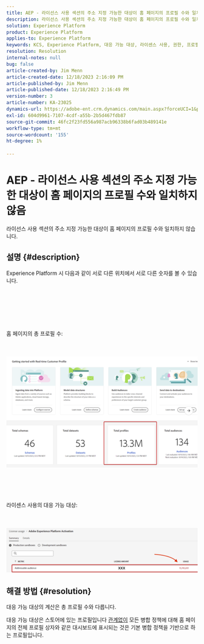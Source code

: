 ```yaml
---
title: AEP - 라이선스 사용 섹션의 주소 지정 가능한 대상이 홈 페이지의 프로필 수와 일치하지 않음
description: 라이선스 사용 섹션의 주소 지정 가능한 대상이 홈 페이지의 프로필 수와 일치하지 않는 이유입니다
solution: Experience Platform
product: Experience Platform
applies-to: Experience Platform
keywords: KCS, Experience Platform, 대응 가능 대상, 라이센스 사용, 권한, 프로필 수
resolution: Resolution
internal-notes: null
bug: false
article-created-by: Jim Menn
article-created-date: 12/18/2023 2:16:09 PM
article-published-by: Jim Menn
article-published-date: 12/18/2023 2:16:49 PM
version-number: 3
article-number: KA-23025
dynamics-url: https://adobe-ent.crm.dynamics.com/main.aspx?forceUCI=1&pagetype=entityrecord&etn=knowledgearticle&id=14baa5f8-af9d-ee11-be37-6045bd006268
exl-id: 604d9961-7107-4cdf-a55b-2b5d467fdb87
source-git-commit: 46fc2f23fd556a987acb96338b6fad03b489141e
workflow-type: tm+mt
source-wordcount: '155'
ht-degree: 1%

---
```


# AEP - 라이선스 사용 섹션의 주소 지정 가능한 대상이 홈 페이지의 프로필 수와 일치하지 않음


라이선스 사용 섹션의 주소 지정 가능한 대상이 홈 페이지의 프로필 수와 일치하지 않습니다.

## 설명 {#description}

Experience Platform 시 다음과 같이 서로 다른 위치에서 서로 다른 숫자를 볼 수 있습니다.<br><br> <br><br> <br><br> <br><br>홈 페이지의 총 프로필 수:<br><br> <br><br>![](assets/___15baa5f8-af9d-ee11-be37-6045bd006268___.png)<br><br> <br><br> <br><br>라이센스 사용의 대응 가능 대상:<br><br> <br><br>![](assets/___17baa5f8-af9d-ee11-be37-6045bd006268___.png)

## 해결 방법 {#resolution}


대응 가능 대상의 계산은 총 프로필 수와 다릅니다.

대응 가능 대상은 스토어에 있는 프로필입니다 <u>관계없이</u> 모든 병합 정책에 대해 홈 페이지의 전체 프로필 상자와 같은 대시보드에 표시되는 것은 기본 병합 정책을 기반으로 하는 프로필입니다.
